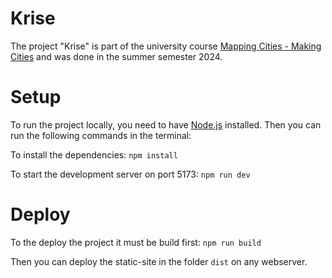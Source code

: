 # Krise
The project "Krise" is part of the university course [Mapping Cities - Making Cities](https://uclab.fh-potsdam.de/mapping/) and was done in the summer semester 2024. 

# Setup
To run the project locally, you need to have [Node.js](https://nodejs.org/en/) installed. Then you can run the following commands in the terminal:

To install the dependencies:
```npm install```

To start the development server on port 5173:
```npm run dev```

# Deploy
To the deploy the project it must be build first:
```npm run build```

Then you can deploy the static-site in the folder `dist` on any webserver.